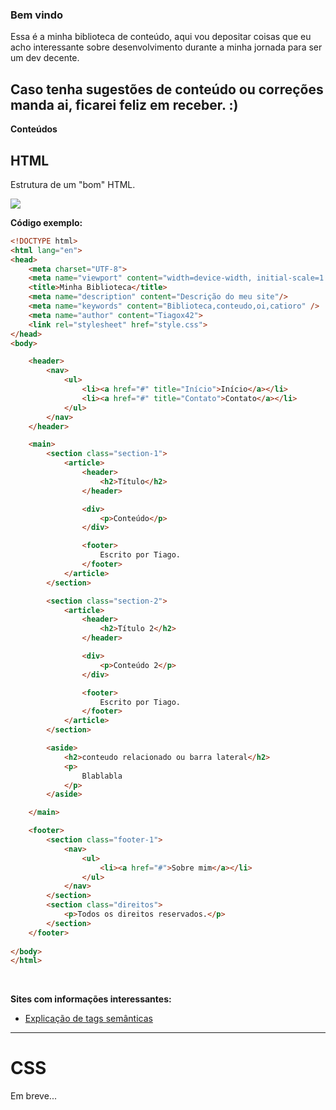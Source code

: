 ### Bem vindo

Essa é a minha biblioteca de conteúdo, aqui vou depositar coisas que eu acho interessante sobre desenvolvimento durante a minha jornada para ser um dev decente.

Caso tenha sugestões de conteúdo ou correções manda ai, ficarei feliz em receber. :)
------------
**Conteúdos** 

## HTML

Estrutura de um "bom" HTML.

![](https://i.imgur.com/CkCvUY2.png)

**Código exemplo:**

```html
<!DOCTYPE html>
<html lang="en">
<head>
    <meta charset="UTF-8">
    <meta name="viewport" content="width=device-width, initial-scale=1.0, maximum-scale=1.0">
    <title>Minha Biblioteca</title>
    <meta name="description" content="Descrição do meu site"/>
	<meta name="keywords" content="Biblioteca,conteudo,oi,catioro" />
    <meta name="author" content="Tiagox42">
    <link rel="stylesheet" href="style.css">
</head>
<body>

    <header>
        <nav>
            <ul>
                <li><a href="#" title="Início">Início</a></li>
                <li><a href="#" title="Contato">Contato</a></li>
            </ul>
        </nav>
    </header>

    <main>
        <section class="section-1">
            <article>
                <header>
                    <h2>Título</h2>
                </header>

                <div>
                    <p>Conteúdo</p>
                </div>

                <footer>
                    Escrito por Tiago.
                </footer>
            </article>
        </section>

        <section class="section-2">
            <article>
                <header>
                    <h2>Título 2</h2>
                </header>

                <div>
                    <p>Conteúdo 2</p>
                </div>

                <footer>
                    Escrito por Tiago.
                </footer>
            </article>
        </section>

        <aside>
            <h2>conteudo relacionado ou barra lateral</h2>
            <p>
                Blablabla
            </p>
        </aside>

    </main>

    <footer>
        <section class="footer-1">
            <nav>
                <ul>
                    <li><a href="#">Sobre mim</a></li>
                </ul>
            </nav>
        </section>
        <section class="direitos">
            <p>Todos os direitos reservados.</p>
        </section>
    </footer>
    
</body>
</html>
```
<br>

**Sites com informações interessantes:**

- [Explicação de tags semânticas](http://https://pt.stackoverflow.com/questions/148753/como-usar-as-tais-tags-sem%c3%a2nticas "Explicação de tags semânticas")


------------



# CSS

Em breve...
